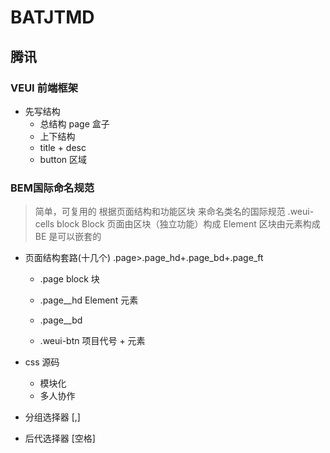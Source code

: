 # BATJTMD

## 腾讯
### VEUI 前端框架

- 先写结构
  - 总结构 page 盒子
  - 上下结构
  - title + desc
  - button 区域

### BEM国际命名规范
> 简单，可复用的 根据页面结构和功能区块 来命名类名的国际规范
.weui-cells block
Block 页面由区块（独立功能）构成
Element 区块由元素构成
BE 是可以嵌套的

- 页面结构套路(十几个)
  .page>.page_hd+.page_bd+.page_ft
  - .page block 块
   - .page__hd Element 元素
   - .page__bd

  - .weui-btn
    项目代号 + 元素

- css 源码
  - 模块化
  - 多人协作

- 分组选择器 [,]
- 后代选择器 [空格]